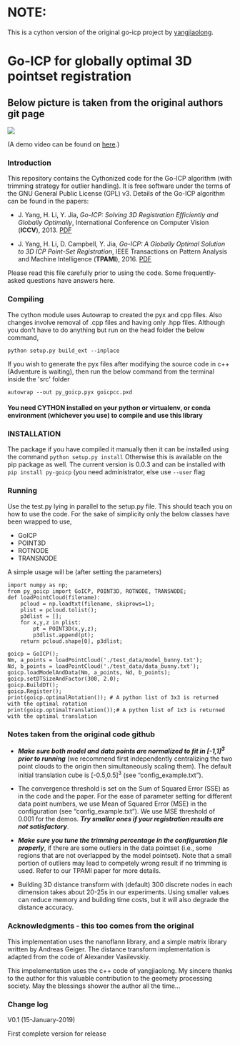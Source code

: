 # NOTE:
This is a cython version of the original go-icp project by [yangjiaolong](https://github.com/yangjiaolong).


# Go-ICP for globally optimal 3D pointset registration
## Below picture is taken from the original authors git page
<img src="https://raw.githubusercontent.com/yangjiaolong/Go-ICP/master/bunny.png" style="max-width:100%;"/>

(A demo video can be found on [here](http://jlyang.org/go-icp/).)

### Introduction

This repository contains the Cythonized code for the Go-ICP algorithm (with trimming strategy for outlier handling). It is free software under the terms of the GNU General Public License (GPL) v3. Details of the Go-ICP algorithm can be found in the papers:

* J. Yang, H. Li, Y. Jia, *Go-ICP: Solving 3D Registration Efficiently and
Globally Optimally*, International Conference on Computer Vision (__ICCV__), 2013. [PDF](http://jlyang.org/iccv13_go-icp.pdf)

* J. Yang, H. Li, D. Campbell, Y. Jia, *Go-ICP: A Globally Optimal Solution to 3D ICP Point-Set Registration*, IEEE Transactions on Pattern Analysis and Machine Intelligence (__TPAMI__), 2016. [PDF](http://jlyang.org/tpami16_go-icp_preprint.pdf)

Please read this file carefully prior to using the code. Some frequently-asked questions have answers here.

### Compiling

The cython module uses Autowrap to created the pyx and cpp files. Also changes involve removal of .cpp files and having only .hpp files. Although you don't have to do anything but run on the head folder the below command,

``` python setup.py build_ext --inplace ```

If you wish to generate the pyx files after modifying the source code in c++ (Adventure is waiting), then run the below command from the terminal inside the 'src' folder

``` autowrap --out py_goicp.pyx goicpcc.pxd ```

#### You need CYTHON installed on your python or virtualenv, or conda environment (whichever you use) to compile and use this library

### INSTALLATION

The package if you have compiled it manually then it can be installed using the command
``` python setup.py install ```
Otherwise this is available on the pip package as well. The current version is 0.0.3 and can be installed with 
``` pip install py-goicp ``` (you need administrator, else use ``` --user ``` flag

### Running

Use the test.py lying in parallel to the setup.py file. This should teach you on how to use the code. For the sake of simplicity only the below classes have been wrapped to use,

* GoICP
* POINT3D
* ROTNODE
* TRANSNODE

A simple usage will be (after setting the parameters)

```
import numpy as np;
from py_goicp import GoICP, POINT3D, ROTNODE, TRANSNODE;
def loadPointCloud(filename):
    pcloud = np.loadtxt(filename, skiprows=1);
    plist = pcloud.tolist();
    p3dlist = [];
    for x,y,z in plist:
        pt = POINT3D(x,y,z);
        p3dlist.append(pt);
    return pcloud.shape[0], p3dlist;

goicp = GoICP();
Nm, a_points = loadPointCloud('./test_data/model_bunny.txt');
Nd, b_points = loadPointCloud('./test_data/data_bunny.txt');
goicp.loadModelAndData(Nm, a_points, Nd, b_points);
goicp.setDTSizeAndFactor(300, 2.0);
goicp.BuildDT();
goicp.Register();
print(goicp.optimalRotation()); # A python list of 3x3 is returned with the optimal rotation
print(goicp.optimalTranslation());# A python list of 1x3 is returned with the optimal translation
```

### Notes taken from the original code github

* ___Make sure both model and data points are normalized to fit in \[-1,1\]<sup>3</sup> prior to running___ (we recommend first independently centralizing the two point clouds to the origin then simultaneously scaling them). The default initial translation cube is \[-0.5,0.5\]<sup>3</sup> (see “config_example.txt”).

* The convergence threshold is set on the Sum of Squared Error (SSE) as in the code and the paper. For the ease of parameter setting for different data point numbers, we use Mean of Squared Error (MSE) in the configuration (see “config_example.txt”). We use MSE threshold of 0.001 for the demos. ___Try smaller ones if your registration results are not satisfactory___.

* ___Make sure you tune the trimming percentage in the configuration file properly___,  if there are some outliers in the data pointset (i.e., some regions that are not overlapped by the model pointset). Note that a small portion of outliers may lead to competely wrong result if no trimming is used. Refer to our TPAMI paper for more details.

* Building 3D distance transform with (default) 300 discrete nodes in each dimension takes about 20-25s in our experiments. Using smaller values can reduce memory and building time costs, but it will also degrade the distance accuracy.

### Acknowledgments - this too comes from the original

This implementation uses the nanoflann library, and a simple matrix library written by Andreas Geiger. The distance transform implementation is adapted from the code of Alexander Vasilevskiy.

This impelementation uses the c++ code of yangjiaolong. My sincere thanks to the author for this valuable contribution to the geomety processing society. May the blessings shower the author all the time...

### Change log
V0.1 (15-January-2019)

First complete version for release


